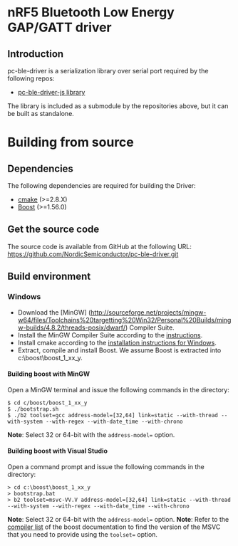 # nRF5 Bluetooth Low Energy GAP/GATT driver

## Introduction
pc-ble-driver is a serialization library over serial port required by the following repos:

* [pc-ble-driver-js  library](https://github.com/NordicSemiconductor/pc-ble-driver-js)

The library is included as a submodule by the repositories above, but it can be built as standalone.

# Building from source

## Dependencies
The following dependencies are required for building the Driver:

* [cmake](http://www.cmake.org/cmake/resources/software.html) (>=2.8.X)
* [Boost](http://www.boost.org/users/download) (>=1.56.0)

## Get the source code
The source code is available from GitHub at the following URL:
<https://github.com/NordicSemiconductor/pc-ble-driver.git>


## Build environment

### Windows 

- Download the [MinGW] (http://sourceforge.net/projects/mingw-w64/files/Toolchains%20targetting%20Win32/Personal%20Builds/mingw-builds/4.8.2/threads-posix/dwarf/) Compiler Suite.
- Install the MinGW Compiler Suite according to the [instructions](http://www.mingw.org/wiki/InstallationHOWTOforMinGW).
- Install cmake according to the [installation instructions for Windows](http://www.cmake.org/install/).
- Extract, compile and install Boost. We assume Boost is extracted into c:\boost\boost_1_xx_y.

#### Building boost with MinGW

Open a MinGW terminal and issue the following commands in the directory:

    $ cd c/boost/boost_1_xx_y
    $ ./bootstrap.sh
    $ ./b2 toolset=gcc address-model=[32,64] link=static --with-thread --with-system --with-regex --with-date_time --with-chrono

**Note**: Select 32 or 64-bit with the `address-model=` option.

#### Building boost with Visual Studio

Open a command prompt and issue the following commands in the directory:

    > cd c:\boost\boost_1_xx_y
    > bootstrap.bat
    > b2 toolset=msvc-VV.V address-model=[32,64] link=static --with-thread --with-system --with-regex --with-date_time --with-chrono

**Note**: Select 32 or 64-bit with the `address-model=` option.
**Note**: Refer to the [compiler list](http://www.boost.org/build/doc/html/bbv2/reference/tools.html#bbv2.reference.tools.compilers) of the boost documentation 
to find the version of the MSVC that you need to provide using the `toolset=` option.

